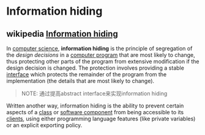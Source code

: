 # Information hiding



## wikipedia [Information hiding](https://en.wikipedia.org/wiki/Information_hiding)

In [computer science](https://en.wikipedia.org/wiki/Computer_science), **information hiding** is the principle of segregation of the *design decisions* in a [computer program](https://en.wikipedia.org/wiki/Computer_program) that are most likely to change, thus protecting other parts of the program from extensive modification if the design decision is changed. The protection involves providing a stable [interface](https://en.wikipedia.org/wiki/Interface_(computer_science)) which protects the remainder of the program from the implementation (the details that are most likely to change).

> NOTE: 通过提高abstract interface来实现information hiding

Written another way, information hiding is the ability to prevent certain aspects of a [class](https://en.wikipedia.org/wiki/Class_(computer_science)) or [software component](https://en.wikipedia.org/wiki/Software_component) from being accessible to its [clients](https://en.wikipedia.org/wiki/Client_(computing)), using either programming language features (like private variables) or an explicit exporting policy.